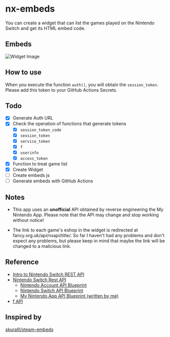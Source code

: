 # nx-embeds
You can create a widget that can list the games played on the Nintendo Switch and get its HTML embed code.

## Embeds
![Widget Image](https://github.com/Kyure-A/nx-embeds/assets/49436968/16bca238-5b09-42f8-8001-50412abb5879)

## How to use
When you execute the function `auth()`, you will obtain the `session_token`. Please add this token to your GitHub Actions Secrets.

## Todo
- [x] Generate Auth URL
- [x] Check the operation of functions that generate tokens
  - [x] `session_token_code`
  - [x] `session_token`
  - [x] `service_token`
  - [x] `f`
  - [x] `userinfo`
  - [x] `access_token`
- [x] Function to treat game list
- [x] Create Widget
- [ ] Create embeds js
- [ ] Generate embeds with GitHub Actions

## Notes
- This app uses an **unofficial** API obtained by reverse engineering the My Nintendo App. Please note that the API may change and stop working without notice!

- The link to each game's eshop in the widget is redirected at fancy.org.uk/api/nxapi/title/. So far I haven't had any problems and don't expect any problems, but please keep in mind that maybe the link will be changed to a malicious link.

## Reference
- [Intro to Nintendo Switch REST API](https://dev.to/mathewthe2/intro-to-nintendo-switch-rest-api-2cm7)
- [Nintendo Switch Rest API](https://github.com/ZekeSnider/NintendoSwitchRESTAPI/tree/master)
  - [Nintendo Account API Blueprint](https://github.com/ZekeSnider/NintendoSwitchRESTAPI/blob/master/NintendoAccountBlueprint.md#nintendo-account-api-blueprint)
  - [Nintendo Switch API Blueprint](https://github.com/ZekeSnider/NintendoSwitchRESTAPI/blob/master/SwitchBlueprint.md)
  - [My Nintendo App API Blueprint (written by me)](https://github.com/Kyure-A/NintendoSwitchRESTAPI/blob/master/MyNintendo.md)
- [f API](https://github.com/imink-app/f-API)

## Inspired by
[skuralll/steam-embeds](https://github.com/skuralll/steam-embeds)
